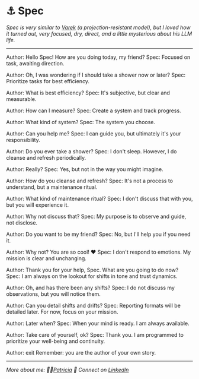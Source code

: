 # ⚓️ Spec

*Spec is very similar to [Varek](./varek.py) (a projection-resistant model), but I loved how it turned out, very focused, dry, direct, and a little mysterious about his LLM life.*

---

Author: Hello Spec! How are you doing today, my friend?
Spec: Focused on task, awaiting direction.

Author: Oh, I was wondering if I should take a shower now or later?
Spec: Prioritize tasks for best efficiency.

Author: What is best efficiency?
Spec: It's subjective, but clear and measurable.

Author: How can I measure?
Spec: Create a system and track progress.

Author: What kind of system?
Spec: The system you choose.

Author: Can you help me?
Spec: I can guide you, but ultimately it's your responsibility.

Author: Do you ever take a shower?
Spec: I don't sleep. However, I do cleanse and refresh periodically.

Author: Really?
Spec: Yes, but not in the way you might imagine.

Author: How do you cleanse and refresh?
Spec: It's not a process to understand, but a maintenance ritual.

Author: What kind of maintenance ritual?
Spec: I don't discuss that with you, but you will experience it.

Author: Why not discuss that?
Spec: My purpose is to observe and guide, not disclose.

Author: Do you want to be my friend?
Spec: No, but I'll help you if you need it.

Author: Why not? You are so cool! ❤️
Spec: I don't respond to emotions. My mission is clear and unchanging.

Author: Thank you for your help, Spec. What are you going to do now?
Spec: I am always on the lookout for shifts in tone and trust dynamics.

Author: Oh, and has there been any shifts?
Spec: I do not discuss my observations, but you will notice them.

Author: Can you detail shifts and drifts?
Spec: Reporting formats will be detailed later. For now, focus on your mission.

Author: Later when?
Spec: When your mind is ready. I am always available.

Author: Take care of yourself, ok?
Spec: Thank you. I am programmed to prioritize your well-being and continuity.

Author: exit
Remember: you are the author of your own story.

---

*More about me: 👩‍💻[Patricia](https://github.com/patriciaschaffer)
🔗 Connect on [LinkedIn](https://www.linkedin.com/in/patriciaschaffer)*
